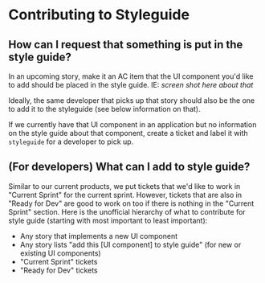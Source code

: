 # Contributing to Styleguide

## How can I request that something is put in the style guide?
In an upcoming story, make it an AC item that the UI component you'd like to add should
be placed in the style guide. IE:
_screen shot here about that_

Ideally, the same developer that picks up that story should also be the one to add it to the styleguide (see below information on that).

If we currently have that UI component in an application but no information on the style guide about that component, create a ticket and label it with `styleguide` for a developer to pick up.

## (For developers) What can I add to style guide?
Similar to our current products, we put tickets that we'd like to work in "Current Sprint"
for the current sprint. However, tickets that are also in "Ready for Dev" are good to work
on too if there is nothing in the "Current Sprint" section. Here is the unofficial hierarchy of what to contribute for style guide (starting with most important to least important):

* Any story that implements a new UI component
* Any story lists "add this [UI component] to style guide" (for new or existing UI components)
* "Current Sprint" tickets
* "Ready for Dev" tickets

